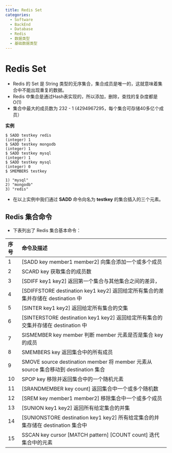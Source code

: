 ```yaml
---
title: Redis Set
categories:
  - Software
  - BackEnd
  - Database
  - Redis
  - 数据类型
  - 基础数据类型
---
```

# Redis Set

- Redis 的 Set 是 String 类型的无序集合，集合成员是唯一的，这就意味着集合中不能出现重复的数据。
- Redis 中集合是通过Hash表实现的，所以添加，删除，查找的复杂度都是 O(1)
- 集合中最大的成员数为 232 - 1 (4294967295，每个集合可存储40多亿个成员）

**实例**

```
$ SADD testkey redis
(integer) 1
$ SADD testkey mongodb
(integer) 1
$ SADD testkey mysql
(integer) 1
$ SADD testkey mysql
(integer) 0
$ SMEMBERS testkey

1) "mysql"
2) "mongodb"
3) "redis"
```

- 在以上实例中我们通过 **SADD** 命令向名为 **testkey** 的集合插入的三个元素。

## Redis 集合命令

- 下表列出了 Redis 集合基本命令：

| 序号 | 命令及描述                                                   |
| :--- | :----------------------------------------------------------- |
| 1    | [SADD key member1 member2\]  向集合添加一个或多个成员        |
| 2    | SCARD key  获取集合的成员数                                  |
| 3    | [SDIFF key1 key2\]  返回第一个集合与其他集合之间的差异，      |
| 4    | [SDIFFSTORE destination key1 key2\]  返回给定所有集合的差集并存储在 destination 中 |
| 5    | [SINTER key1 key2\]  返回给定所有集合的交集                  |
| 6    | [SINTERSTORE destination key1 key2\]  返回给定所有集合的交集并存储在 destination 中 |
| 7    | SISMEMBER key member  判断 member 元素是否是集合 key 的成员  |
| 8    | SMEMBERS key  返回集合中的所有成员                           |
| 9    | SMOVE source destination member  将 member 元素从 source 集合移动到 destination 集合 |
| 10   | SPOP key  移除并返回集合中的一个随机元素                     |
| 11   | [SRANDMEMBER key count\]  返回集合中一个或多个随机数         |
| 12   | [SREM key member1 member2\]  移除集合中一个或多个成员        |
| 13   | [SUNION key1 key2]  返回所有给定集合的并集                   |
| 14   | [SUNIONSTORE destination key1 key2\]  所有给定集合的并集存储在 destination 集合中 |
| 15   | SSCAN key cursor [MATCH pattern\] [COUNT count]  迭代集合中的元素 |